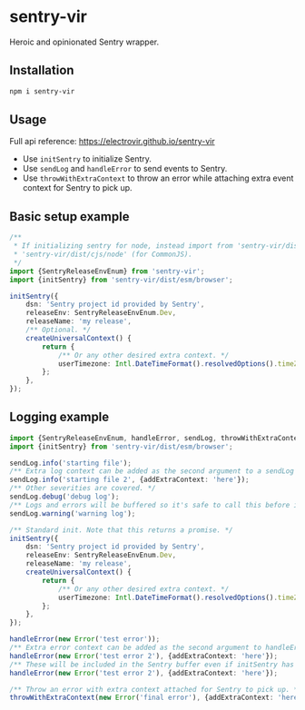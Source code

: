 # sentry-vir

Heroic and opinionated Sentry wrapper.

## Installation

```bash
npm i sentry-vir
```

## Usage

Full api reference: https://electrovir.github.io/sentry-vir

-   Use `initSentry` to initialize Sentry.
-   Use `sendLog` and `handleError` to send events to Sentry.
-   Use `throwWithExtraContext` to throw an error while attaching extra event context for Sentry to pick up.

## Basic setup example

<!-- example-link: src/readme-examples/init-sentry.example.ts -->

```TypeScript
/**
 * If initializing sentry for node, instead import from 'sentry-vir/dist/esm/node' (for ESM) or
 * 'sentry-vir/dist/cjs/node' (for CommonJS).
 */
import {SentryReleaseEnvEnum} from 'sentry-vir';
import {initSentry} from 'sentry-vir/dist/esm/browser';

initSentry({
    dsn: 'Sentry project id provided by Sentry',
    releaseEnv: SentryReleaseEnvEnum.Dev,
    releaseName: 'my release',
    /** Optional. */
    createUniversalContext() {
        return {
            /** Or any other desired extra context. */
            userTimezone: Intl.DateTimeFormat().resolvedOptions().timeZone,
        };
    },
});
```

## Logging example

<!-- example-link: src/readme-examples/setup-logging.example.ts -->

```TypeScript
import {SentryReleaseEnvEnum, handleError, sendLog, throwWithExtraContext} from 'sentry-vir';
import {initSentry} from 'sentry-vir/dist/esm/browser';

sendLog.info('starting file');
/** Extra log context can be added as the second argument to a sendLog method. */
sendLog.info('starting file 2', {addExtraContext: 'here'});
/** Other severities are covered. */
sendLog.debug('debug log');
/** Logs and errors will be buffered so it's safe to call this before initSentry has been called. */
sendLog.warning('warning log');

/** Standard init. Note that this returns a promise. */
initSentry({
    dsn: 'Sentry project id provided by Sentry',
    releaseEnv: SentryReleaseEnvEnum.Dev,
    releaseName: 'my release',
    createUniversalContext() {
        return {
            /** Or any other desired extra context. */
            userTimezone: Intl.DateTimeFormat().resolvedOptions().timeZone,
        };
    },
});

handleError(new Error('test error'));
/** Extra error context can be added as the second argument to handleError. */
handleError(new Error('test error 2'), {addExtraContext: 'here'});
/** These will be included in the Sentry buffer even if initSentry has not been awaited yet. */
handleError(new Error('test error 2'), {addExtraContext: 'here'});

/** Throw an error with extra context attached for Sentry to pick up. */
throwWithExtraContext(new Error('final error'), {addExtraContext: 'here'});
```
